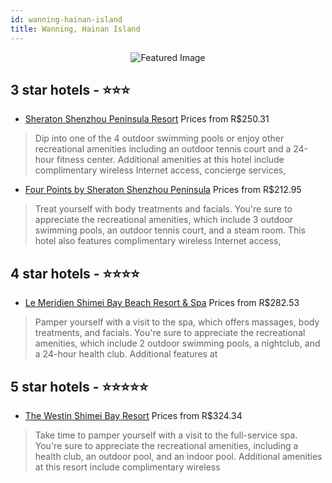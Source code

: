 ```yaml
---
id: wanning-hainan-island
title: Wanning, Hainan Island
---
```


<center><img src="https://i.travelapi.com/hotels/5000000/4330000/4329500/4329442/6c2e0def_z.jpg" alt="Featured Image" /></center>


##  3 star hotels - ⭐️⭐️⭐️

-    [Sheraton Shenzhou Peninsula Resort](https://us.hurb.com/hotels/wanning/sheraton-shenzhou-peninsula-resort-JNP-JP807568?cmp=18055) Prices from R$250.31
   > Dip into one of the 4 outdoor swimming pools or enjoy other recreational amenities including an outdoor tennis court and a 24-hour fitness center. Additional amenities at this hotel include complimentary wireless Internet access, concierge services, 
-    [Four Points by Sheraton Shenzhou Peninsula](https://us.hurb.com/hotels/wanning/four-points-by-sheraton-shenzhou-peninsula-JNP-JP073657?cmp=18055) Prices from R$212.95
   > Treat yourself with body treatments and facials. You're sure to appreciate the recreational amenities, which include 3 outdoor swimming pools, an outdoor tennis court, and a steam room. This hotel also features complimentary wireless Internet access,

##  4 star hotels - ⭐️⭐️⭐️⭐️

-    [Le Meridien Shimei Bay Beach Resort & Spa](https://us.hurb.com/hotels/wanning/le-meridien-shimei-bay-beach-resort-spa-JNP-JP675908?cmp=18055) Prices from R$282.53
   > Pamper yourself with a visit to the spa, which offers massages, body treatments, and facials. You're sure to appreciate the recreational amenities, which include 2 outdoor swimming pools, a nightclub, and a 24-hour health club. Additional features at

##  5 star hotels - ⭐️⭐️⭐️⭐️⭐️

-    [The Westin Shimei Bay Resort](https://us.hurb.com/hotels/wanning/the-westin-shimei-bay-resort-JNP-JP02654F?cmp=18055) Prices from R$324.34
   > Take time to pamper yourself with a visit to the full-service spa. You're sure to appreciate the recreational amenities, including a health club, an outdoor pool, and an indoor pool. Additional amenities at this resort include complimentary wireless 
